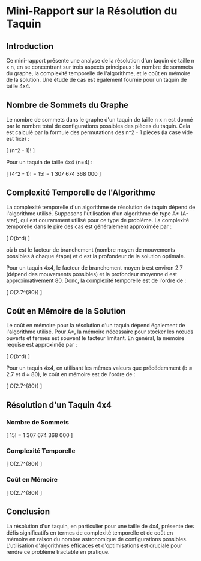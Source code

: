 # Mini-Rapport sur la Résolution du Taquin

## Introduction
Ce mini-rapport présente une analyse de la résolution d'un taquin de taille n x n, en se concentrant sur trois aspects principaux : le nombre de sommets du graphe, la complexité temporelle de l'algorithme, et le coût en mémoire de la solution. Une étude de cas est également fournie pour un taquin de taille 4x4.

## Nombre de Sommets du Graphe
Le nombre de sommets dans le graphe d'un taquin de taille n x n est donné par le nombre total de configurations possibles des pièces du taquin. Cela est calculé par la formule des permutations des n^2 - 1 pièces (la case vide est fixe) :

\[ (n^2 - 1)! \]

Pour un taquin de taille 4x4 (n=4) :

\[ (4^2 - 1)! = 15! = 1 307 674 368 000 \]

## Complexité Temporelle de l'Algorithme
La complexité temporelle d'un algorithme de résolution de taquin dépend de l'algorithme utilisé. Supposons l'utilisation d'un algorithme de type A* (A-star), qui est couramment utilisé pour ce type de problème. La complexité temporelle dans le pire des cas est généralement approximée par :

\[ O(b^d) \]

où b est le facteur de branchement (nombre moyen de mouvements possibles à chaque étape) et d est la profondeur de la solution optimale.

Pour un taquin 4x4, le facteur de branchement moyen b est environ 2.7 (dépend des mouvements possibles) et la profondeur moyenne d est approximativement 80. Donc, la complexité temporelle est de l'ordre de :

\[ O(2.7^{80}) \]

## Coût en Mémoire de la Solution
Le coût en mémoire pour la résolution d'un taquin dépend également de l'algorithme utilisé. Pour A*, la mémoire nécessaire pour stocker les nœuds ouverts et fermés est souvent le facteur limitant. En général, la mémoire requise est approximée par :

\[ O(b^d) \]

Pour un taquin 4x4, en utilisant les mêmes valeurs que précédemment (b ≈ 2.7 et d ≈ 80), le coût en mémoire est de l'ordre de :

\[ O(2.7^{80}) \]

## Résolution d'un Taquin 4x4

### Nombre de Sommets
\[ 15! = 1 307 674 368 000 \]

### Complexité Temporelle
\[ O(2.7^{80}) \]

### Coût en Mémoire
\[ O(2.7^{80}) \]

## Conclusion
La résolution d'un taquin, en particulier pour une taille de 4x4, présente des défis significatifs en termes de complexité temporelle et de coût en mémoire en raison du nombre astronomique de configurations possibles. L'utilisation d'algorithmes efficaces et d'optimisations est cruciale pour rendre ce problème tractable en pratique.

